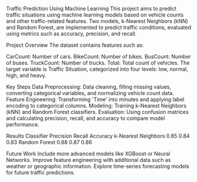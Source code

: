Traffic Prediction Using Machine Learning
This project aims to predict traffic situations using machine learning models based on vehicle counts and other traffic-related features. Two models, k-Nearest Neighbors (kNN) and Random Forest, are implemented to predict traffic conditions, evaluated using metrics such as accuracy, precision, and recall.

Project Overview
The dataset contains features such as:

CarCount: Number of cars.
BikeCount: Number of bikes.
BusCount: Number of buses.
TruckCount: Number of trucks.
Total: Total count of vehicles.
The target variable is Traffic Situation, categorized into four levels: low, normal, high, and heavy.

Key Steps
Data Preprocessing: Data cleaning, filling missing values, converting categorical variables, and normalizing vehicle count data.
Feature Engineering: Transforming 'Time' into minutes and applying label encoding to categorical columns.
Modeling: Training k-Nearest Neighbors (kNN) and Random Forest classifiers.
Evaluation: Using confusion matrices and calculating precision, recall, and accuracy to compare model performance.

Results
Classifier	                  Precision	Recall	Accuracy
k-Nearest Neighbors          	0.85	     0.84	    0.83
Random Forest	                0.88	     0.87	    0.86

Future Work
Include more advanced models like XGBoost or Neural Networks.
Improve feature engineering with additional data such as weather or geographic information.
Explore time-series forecasting models for future traffic predictions.

